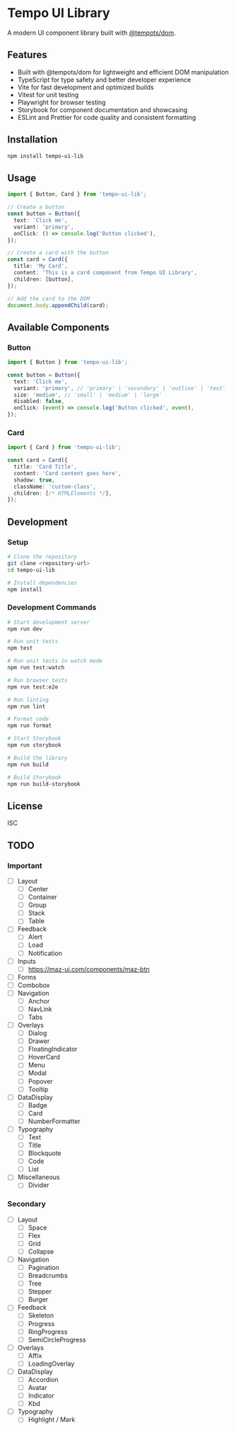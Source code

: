 # Tempo UI Library

A modern UI component library built with [@tempots/dom](https://tempo-ts.com).

## Features

- Built with @tempots/dom for lightweight and efficient DOM manipulation
- TypeScript for type safety and better developer experience
- Vite for fast development and optimized builds
- Vitest for unit testing
- Playwright for browser testing
- Storybook for component documentation and showcasing
- ESLint and Prettier for code quality and consistent formatting

## Installation

```bash
npm install tempo-ui-lib
```

## Usage

```typescript
import { Button, Card } from 'tempo-ui-lib';

// Create a button
const button = Button({
  text: 'Click me',
  variant: 'primary',
  onClick: () => console.log('Button clicked'),
});

// Create a card with the button
const card = Card({
  title: 'My Card',
  content: 'This is a card component from Tempo UI Library',
  children: [button],
});

// Add the card to the DOM
document.body.appendChild(card);
```

## Available Components

### Button

```typescript
import { Button } from 'tempo-ui-lib';

const button = Button({
  text: 'Click me',
  variant: 'primary', // 'primary' | 'secondary' | 'outline' | 'text'
  size: 'medium', // 'small' | 'medium' | 'large'
  disabled: false,
  onClick: (event) => console.log('Button clicked', event),
});
```

### Card

```typescript
import { Card } from 'tempo-ui-lib';

const card = Card({
  title: 'Card Title',
  content: 'Card content goes here',
  shadow: true,
  className: 'custom-class',
  children: [/* HTMLElements */],
});
```

## Development

### Setup

```bash
# Clone the repository
git clone <repository-url>
cd tempo-ui-lib

# Install dependencies
npm install
```

### Development Commands

```bash
# Start development server
npm run dev

# Run unit tests
npm test

# Run unit tests in watch mode
npm run test:watch

# Run browser tests
npm run test:e2e

# Run linting
npm run lint

# Format code
npm run format

# Start Storybook
npm run storybook

# Build the library
npm run build

# Build Storybook
npm run build-storybook
```

## License

ISC

## TODO

### Important

- [ ] Layout
  - [ ] Center
  - [ ] Container
  - [ ] Group
  - [ ] Stack
  - [ ] Table
- [ ] Feedback
  - [ ] Alert
  - [ ] Load
  - [ ] Notification
- [ ] Inputs
  - [ ] https://maz-ui.com/components/maz-btn
- [ ] Forms
- [ ] Combobox
- [ ] Navigation
  - [ ] Anchor
  - [ ] NavLink
  - [ ] Tabs
- [ ] Overlays
  - [ ] Dialog
  - [ ] Drawer
  - [ ] FloatingIndicator
  - [ ] HoverCard
  - [ ] Menu
  - [ ] Modal
  - [ ] Popover
  - [ ] Tooltip
- [ ] DataDisplay
  - [ ] Badge
  - [ ] Card
  - [ ] NumberFormatter
- [ ] Typography
  - [ ] Text
  - [ ] Title
  - [ ] Blockquote
  - [ ] Code
  - [ ] List
- [ ] Miscellaneous
  - [ ] Divider

### Secondary

- [ ] Layout
  - [ ] Space
  - [ ] Flex
  - [ ] Grid
  - [ ] Collapse
- [ ] Navigation
  - [ ] Pagination
  - [ ] Breadcrumbs
  - [ ] Tree
  - [ ] Stepper
  - [ ] Burger
- [ ] Feedback
  - [ ] Skeleton
  - [ ] Progress
  - [ ] RingProgress
  - [ ] SemiCircleProgress
- [ ] Overlays
  - [ ] Affix
  - [ ] LoadingOverlay
- [ ] DataDisplay
  - [ ] Accordion
  - [ ] Avatar
  - [ ] Indicator
  - [ ] Kbd
- [ ] Typography
  - [ ] Highlight / Mark
